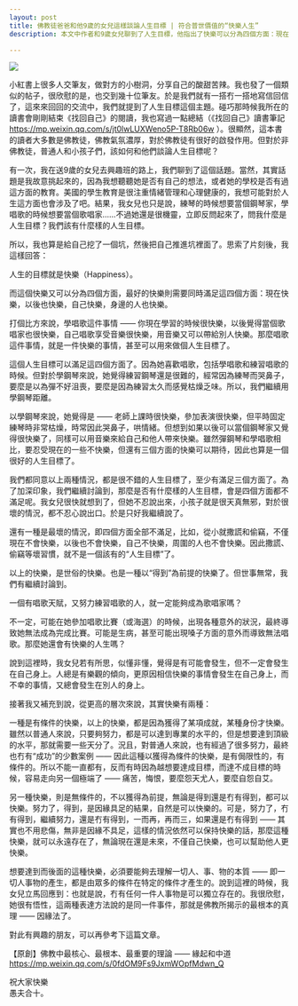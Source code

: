 ```yaml
---
layout: post
title: 佛教徒爸爸和他9歲的女兒這樣談論人生目標 | 符合普世價值的“快樂人生”
description: 本文中作者和9歲女兒聊到了人生目標，他指出了快樂可以分為四個方面：現在快樂、未來快樂、個人快樂和他人快樂。並進一步指出快樂可以是有條件的，但也可以是無條件的。瞭解佛教中的因緣法理論，是實現無條件快樂的關鍵。

---
```


![](../images/2023-06-02.jpeg)

小紅書上很多人交筆友，做對方的小樹洞，分享自己的酸甜苦辣。我也發了一個類似的帖子，很欣慰的是，也交到幾十位筆友。於是我們就有一搭冇一搭地寫信回信了，這來來回回的交流中，我們就提到了人生目標這個主題。碰巧那時候我所在的讀書會剛剛結束《找回自己》的閱讀，我也寫過一點總結（《找回自己》讀書筆記 https://mp.weixin.qq.com/s/jt0lwLUXWeno5P-T8Rb06w ）。很顯然，這本書的讀者大多數是佛教徒，佛教氣氛濃厚，對於佛教徒有很好的啟發作用。但對於非佛教徒，普通人和小孩子們，該如何和他們談論人生目標呢？

有一次，我在送9歲的女兒去興趣班的路上，我們聊到了這個話題。當然，其實話題是我故意挑起來的，因為我想聽聽她是否有自己的想法，或者她的學校是否有過這方面的教育。美國的學生教育是很注重情緒管理和心理健康的，我想可能對於人生這方面也會涉及了吧。結果，我女兒也只是說，練琴的時候想要當個鋼琴家，學唱歌的時候想要當個歌唱家……不過她還是很機靈，立即反問起來了，問我什麼是人生目標？我們該有什麼樣的人生目標。

所以，我也算是給自己挖了一個坑，然後把自己推進坑裡面了。思索了片刻後，我這樣回答：

人生的目標就是快樂（Happiness）。

而這個快樂又可以分為四個方面，最好的快樂則需要同時滿足這四個方面：現在快樂，以後也快樂，自己快樂，身邊的人也快樂。

打個比方來說，學唱歌這件事情 —— 你現在學習的時候很快樂，以後覺得當個歌唱家也很快樂，自己唱歌享受音樂很快樂，用音樂又可以帶給別人快樂。那麼唱歌這件事情，就是一件快樂的事情，甚至可以用來做個人生目標了。

這個人生目標可以滿足這四個方面了。因為她喜歡唱歌，包括學唱歌和練習唱歌的時候。但對於學鋼琴來說，她覺得練習鋼琴還是很難的，經常因為練琴而哭鼻子，要麼是以為彈不好沮喪，要麼是因為練習太久而感覺枯燥乏味。所以，我們繼續用學鋼琴距離。

以學鋼琴來說，她覺得是 —— 老師上課時很快樂，參加表演很快樂，但平時固定練琴時非常枯燥，時常因此哭鼻子，哄情緒。但想到如果以後可以當個鋼琴家又覺得很快樂了，同樣可以用音樂來給自己和他人帶來快樂。雖然彈鋼琴和學唱歌相比，要忍受現在的一些不快樂，但還有三個方面的快樂可以期待，因此也算是一個很好的人生目標了。

我們都同意以上兩種情況，都是很不錯的人生目標了，至少有滿足三個方面了。為了加深印象，我們繼續討論到，那麼是否有什麼樣的人生目標，會是四個方面都不滿足呢。我女兒很快就想到了，但她不忍說出來，小孩子就是很天真無邪，對於很壞的情況，都不忍心說出口。於是只好我繼續說了。

還有一種是最壞的情況，即四個方面全部不滿足，比如，從小就撒謊和偷竊，不僅現在不會快樂，以後也不會快樂，自己不快樂，周圍的人也不會快樂。因此撒謊、偷竊等壞習慣，就不是一個該有的“人生目標”了。

以上的快樂，是世俗的快樂。也是一種以“得到”為前提的快樂了。但世事無常，我們有繼續討論到。

一個有唱歌天賦，又努力練習唱歌的人，就一定能夠成為歌唱家嗎？

不一定，可能在她參加唱歌比賽（或海選）的時候，出現各種意外的狀況，最終導致她無法成為完成比賽。可能是生病，甚至可能出現嗓子方面的意外而導致無法唱歌。那麼她還會有快樂的人生嗎？

說到這裡時，我女兒若有所思，似懂非懂，覺得是有可能會發生，但不一定會發生在自己身上。人總是有樂觀的傾向，更原因相信快樂的事情會發生在自己身上，而不幸的事情，又總會發生在別人的身上。

接著我又補充到說，從更高的層次來說，其實快樂有兩種：

一種是有條件的快樂，以上的快樂，都是因為獲得了某項成就，某種身份才快樂。雖然以普通人來說，只要夠努力，都是可以達到專業的水平的，但是想要達到頂級的水平，那就需要一些天分了。況且，對普通人來說，也有經過了很多努力，最終也冇有“成功”的少數案例 —— 因此這種以獲得為條件的快樂，是有侷限性的，有條件的。所以不能一直都有，反而有時因為越想要達成目標，而達不成目標的時候，容易走向另一個極端了 —— 痛苦，悔恨，要麼怨天尤人，要麼自怨自艾。

另一種快樂，則是無條件的，不以獲得為前提，無論是得到還是冇有得到，都可以快樂。努力了，得到，是因緣具足的結果，自然是可以快樂的。可是，努力了，冇有得到，繼續努力，還是冇有得到，一而再，再而三，如果還是冇有得到 —— 其實也不用悲傷，無非是因緣不具足，這樣的情況依然可以保持快樂的話，那麼這種快樂，就可以永遠存在了，無論現在還是未來，不僅自己快樂，也可以幫助他人更快樂。

想要達到而後面的這種快樂，必須要能夠去理解一切人、事、物的本質 —— 即一切人事物的產生，都是由眾多的條件在特定的條件才產生的。說到這裡的時候，我女兒立馬回應到：也就是說，冇有任何一件人事物是可以獨立存在的。我很欣慰，她很有悟性，這兩種表達方法說的是同一件事件，那就是佛教所揭示的最根本的真理 —— 因緣法了。

對此有興趣的朋友，可以再參考下這篇文章。

【原創】佛教中最核心、最根本、最重要的理論 —— 緣起和中道 https://mp.weixin.qq.com/s/0fdOM9Fs9JxmWOpfMdwn_Q

祝大家快樂<br>
愚夫合十。
